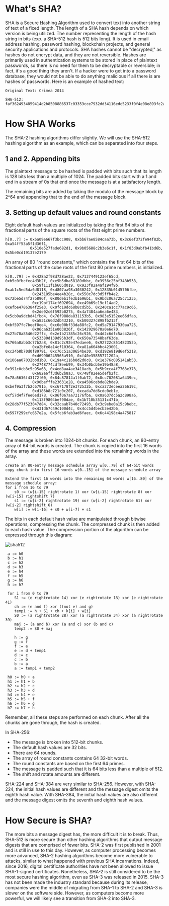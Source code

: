 
# What's SHA?

SHA is a Secure <u>H</u>ashing <u>A</u>lgorithm used to convert text into another string of text of a fixed length. The length of a SHA hash depends on which version is being utilized. The number representing the length of the hash string in bits (exp. a SHA-512 hash is 512 bits long). It is used in email address hashing, password hashing, blockchain projects, and general security applications and protocols. SHA hashes cannot be "decrypted," as hashes do not encrypt data, and they are not reversible. Hashes are primarily used in authentication systems to be stored in place of plaintext passwords, so there is no need for them to be decryptable or reversible; in fact, it's a good thing they aren't. If a hacker were to get into a password database, they would not be able to do anything malicious if all there is are hashes of passwords. Here is an example of hashed text:

    Original Text: Crimea 2014
  
    SHA-512: faf3624934859414d2b8508886537c03353cce7932dd34116edc5233f0f4e08e893fc2a0a74236733a4139f1362301c4fc48bd6d6f5346af577e1f0cda1c1e3e

# How SHA Works

The SHA-2 hashing algorithms differ slightly. We will use the SHA-512 hashing algorithm as an example, which can be separated into four steps.

## 1 and 2. Appending bits

The plaintext message to be hashed is padded with bits such that its length
is 128 bits less than a multiple of 1024. The padded bits start with a 1 and 
end in a stream of 0s that end once the message is at a satisfactory length.

The remaining bits are added by taking the modulo of the message block by 2^64
and appending that to the end of the message block.

## 3. Setting up default values and round constants

Eight default hash values are initialized by taking the first 64
bits of the fractional parts of the square roots of the first eight prime
numbers.

    h[0..7] := 0x6a09e667f3bcc908, 0xbb67ae8584caa73b, 0x3c6ef372fe94f82b, 0xa54ff53a5f1d36f1, 
               0x510e527fade682d1, 0x9b05688c2b3e6c1f, 0x1f83d9abfb41bd6b, 0x5be0cd19137e2179


An array of 80 "round constants," which contains the first 64 bits of
the fractional parts of the cube roots of the first 80 prime
numbers, is initialized.

    k[0..79] := 0x428a2f98d728ae22, 0x7137449123ef65cd, 0xb5c0fbcfec4d3b2f, 0xe9b5dba58189dbbc, 0x3956c25bf348b538, 
                0x59f111f1b605d019, 0x923f82a4af194f9b, 0xab1c5ed5da6d8118, 0xd807aa98a3030242, 0x12835b0145706fbe, 
                0x243185be4ee4b28c, 0x550c7dc3d5ffb4e2, 0x72be5d74f27b896f, 0x80deb1fe3b1696b1, 0x9bdc06a725c71235, 
                0xc19bf174cf692694, 0xe49b69c19ef14ad2, 0xefbe4786384f25e3, 0x0fc19dc68b8cd5b5, 0x240ca1cc77ac9c65, 
                0x2de92c6f592b0275, 0x4a7484aa6ea6e483, 0x5cb0a9dcbd41fbd4, 0x76f988da831153b5, 0x983e5152ee66dfab, 
                0xa831c66d2db43210, 0xb00327c898fb213f, 0xbf597fc7beef0ee4, 0xc6e00bf33da88fc2, 0xd5a79147930aa725, 
                0x06ca6351e003826f, 0x142929670a0e6e70, 0x27b70a8546d22ffc, 0x2e1b21385c26c926, 0x4d2c6dfc5ac42aed, 
                0x53380d139d95b3df, 0x650a73548baf63de, 0x766a0abb3c77b2a8, 0x81c2c92e47edaee6, 0x92722c851482353b, 
                0xa2bfe8a14cf10364, 0xa81a664bbc423001, 0xc24b8b70d0f89791, 0xc76c51a30654be30, 0xd192e819d6ef5218, 
                0xd69906245565a910, 0xf40e35855771202a, 0x106aa07032bbd1b8, 0x19a4c116b8d2d0c8, 0x1e376c085141ab53, 
                0x2748774cdf8eeb99, 0x34b0bcb5e19b48a8, 0x391c0cb3c5c95a63, 0x4ed8aa4ae3418acb, 0x5b9cca4f7763e373, 
                0x682e6ff3d6b2b8a3, 0x748f82ee5defb2fc, 0x78a5636f43172f60, 0x84c87814a1f0ab72, 0x8cc702081a6439ec, 
                0x90befffa23631e28, 0xa4506cebde82bde9, 0xbef9a3f7b2c67915, 0xc67178f2e372532b, 0xca273eceea26619c, 
                0xd186b8c721c0c207, 0xeada7dd6cde0eb1e, 0xf57d4f7fee6ed178, 0x06f067aa72176fba, 0x0a637dc5a2c898a6, 
                0x113f9804bef90dae, 0x1b710b35131c471b, 0x28db77f523047d84, 0x32caab7b40c72493, 0x3c9ebe0a15c9bebc, 
                0x431d67c49c100d4c, 0x4cc5d4becb3e42b6, 0x597f299cfc657e2a, 0x5fcb6fab3ad6faec, 0x6c44198c4a475817


## 4. Compression

The message is broken into 1024-bit chunks. For each chunk, an 80-entry array
of 64-bit words is created. The chunk is copied into the first 16 words of the
array and these words are extended into the remaining words in the array.

    create an 80-entry message schedule array w[0..79] of 64-bit words
    copy chunk into first 16 words w[0..15] of the message schedule array
    
    Extend the first 16 words into the remaining 64 words w[16..80] of the message schedule array:
    for i from 16 to 79
        s0 := (w[i-15] rightrotate 1) xor (w[i-15] rightrotate 8) xor (w[i-15] rightshift 7)
        s1 := (w[i-2] rightrotate 19) xor (w[i-2] rightrotate 61) xor (w[i-2] rightshift 6)
        w[i] := w[i-16] + s0 + w[i-7] + s1
        
The bits in each default hash value are manipulated through bitwise operations, compressing the chunk. The compressed chunk
is then added to each hash value. The compression portion of the algorithm can be expressed through this diagram:

![sha512](https://user-images.githubusercontent.com/90664097/171306658-59844bd2-55c8-4c1a-87eb-170cfc26708e.png)

     a := h0
     b := h1
     c := h2
     d := h3
     e := h4
     f := h5
     g := h6
     h := h7
     
     for i from 0 to 79
        S1 := (e rightrotate 14) xor (e rightrotate 18) xor (e rightrotate 41)
        ch := (e and f) xor ((not e) and g)
        temp1 := h + S1 + ch + k[i] + w[i]
        S0 := (a rightrotate 28) xor (a rightrotate 34) xor (a rightrotate 39)
        maj := (a and b) xor (a and c) xor (b and c)
        temp2 := S0 + maj
 
        h := g
        g := f
        f := e
        e := d + temp1
        d := c
        c := b
        b := a
        a := temp1 + temp2
        
     h0 := h0 + a
     h1 := h1 + b
     h2 := h2 + c
     h3 := h3 + d
     h4 := h4 + e
     h5 := h5 + f
     h6 := h6 + g
     h7 := h7 + h
   
Remember, all these steps are performed on each chunk. After all the chunks are gone through, the hash is created.

In SHA-256:
* The message is broken into 512-bit chunks.
* The default hash values are 32 bits.
* There are 64 rounds.
* The array of round constants contains 64 32-bit words.
* The round constants are based on the first 64 primes.
* The message is padded such that it is 64 bits less than a multiple of 512.
* The shift and rotate amounts are different.

SHA-224 and SHA-384 are very similar to SHA-256. However, with SHA-224, the initial hash values are different and the message digest omits the eighth hash value. With SHA-384, the initial hash values are also different and the message digest omits the seventh and eighth hash values.

# How Secure is SHA?

The more bits a message digest has, the more difficult it is to break. Thus, SHA-512 is more secure than other hashing algorithms that output message digests that are comprised of fewer bits. SHA-2 was first published in 2001 and is still in use to this day. However, as computer processing becomes more advanced, SHA-2 hashing algorithms become more vulnerable to attacks, similar to what happened with previous SHA incarnations. Indeed, since 2016, digital certificate authorities have not been allowed to issue SHA-1-signed certificates. Nonetheless, SHA-2 is still considered to be the most secure hashing algorithm, even as SHA-3 was released in 2015. SHA-3 has not been made the industry standard because during its release, companies were the middle of migrating from SHA-1 to SHA-2 and SHA-3 is slower on the software side. However, as computers become more powerful, we will likely see a transition from SHA-2 into SHA-3.
